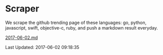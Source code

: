 # Scraper

We scrape the github trending page of these languages: go, python, javascript, swift, objective-c, ruby, and push a markdown result everyday.

[2017-06-02.md](https://github.com/henson/Scraper/blob/master/2017-06-02.md)

Last Updated: 2017-06-02 09:18:35